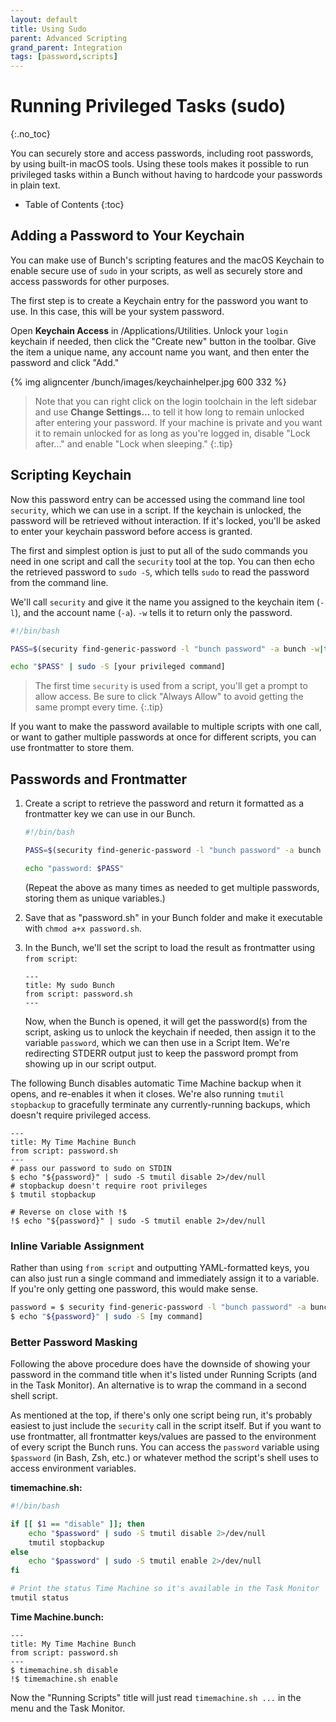 ```yaml
---
layout: default
title: Using Sudo
parent: Advanced Scripting
grand_parent: Integration
tags: [password,scripts]
---
```

# Running Privileged Tasks (sudo)
{:.no_toc}

You can securely store and access passwords, including root passwords, by using built-in macOS tools. Using these tools makes it possible to run privileged tasks within a Bunch without having to hardcode your passwords in plain text.

* Table of Contents
{:toc}

## Adding a Password to Your Keychain

You can make use of Bunch's scripting features and the macOS Keychain to enable secure use of `sudo` in your scripts, as well as securely store and access passwords for other purposes.

The first step is to create a Keychain entry for the password you want to use. In this case, this will be your system password.

Open __Keychain Access__ in /Applications/Utilities. Unlock your `login` keychain if needed, then click the "Create new" button in the toolbar. Give the item a unique name, any account name you want, and then enter the password and click "Add."

{% img aligncenter /bunch/images/keychainhelper.jpg 600 332 %}

> Note that you can right click on the login toolchain in the left sidebar and use __Change Settings...__ to tell it how long to remain unlocked after entering your password. If your machine is private and you want it to remain unlocked for as long as you're logged in, disable "Lock after..." and enable "Lock when sleeping."
{:.tip}

## Scripting Keychain

Now this password entry can be accessed using the command line tool `security`, which we can use in a script. If the keychain is unlocked, the password will be retrieved without interaction. If it's locked, you'll be asked to enter your keychain password before access is granted.

The first and simplest option is just to put all of the sudo commands you need in one script and call the `security` tool at the top. You can then echo the retrieved password to `sudo -S`, which tells `sudo` to read the password from the command line.

We'll call `security` and give it the name you assigned to the keychain item (`-l`), and the account name (`-a`). `-w` tells it to return only the password.

```bash
#!/bin/bash

PASS=$(security find-generic-password -l "bunch password" -a bunch -w|tr -d '\n')

echo "$PASS" | sudo -S [your privileged command]
```

> The first time `security` is used from a script, you'll get a prompt to allow access. Be sure to click "Always Allow" to avoid getting the same prompt every time.
{:.tip}

If you want to make the password available to multiple scripts with one call, or want to gather multiple passwords at once for different scripts, you can use frontmatter to store them.

## Passwords and Frontmatter

1. Create a script to retrieve the password and return it formatted as a frontmatter key we can use in our Bunch.

    ```bash
    #!/bin/bash

    PASS=$(security find-generic-password -l "bunch password" -a bunch -w|tr -d '\n')

    echo "password: $PASS"
    ```

    (Repeat the above as many times as needed to get multiple passwords, storing them as unique variables.)

2. Save that as "password.sh" in your Bunch folder and make it executable with `chmod a+x password.sh`. 
3. In the Bunch, we'll set the script to load the result as frontmatter using `from script`:

    ```bunch
    ---
    title: My sudo Bunch
    from script: password.sh
    ---
    ```

    Now, when the Bunch is opened, it will get the password(s) from the script, asking us to unlock the keychain if needed, then assign it to the variable `password`, which we can then use in a Script Item. We're redirecting STDERR output just to keep the password prompt from showing up in our script output.

The following Bunch disables automatic Time Machine backup when it opens, and re-enables it when it closes. We're also running `tmutil stopbackup` to gracefully terminate any currently-running backups, which doesn't require privileged access.

```bunch
---
title: My Time Machine Bunch
from script: password.sh
---
# pass our password to sudo on STDIN
$ echo "${password}" | sudo -S tmutil disable 2>/dev/null
# stopbackup doesn't require root privileges
$ tmutil stopbackup

# Reverse on close with !$
!$ echo "${password}" | sudo -S tmutil enable 2>/dev/null
```

### Inline Variable Assignment

Rather than using `from script` and outputting YAML-formatted keys, you can also just run a single command and immediately assign it to a variable. If you're only getting one password, this would make sense.

```bash
password = $ security find-generic-password -l "bunch password" -a bunch -w|tr -d '\n'
$ echo "${password}" | sudo -S [my command]
```

### Better Password Masking

Following the above procedure does have the downside of showing your password in the command title when it's listed under Running Scripts (and in the Task Monitor). An alternative is to wrap the command in a second shell script. 

As mentioned at the top, if there's only one script being run, it's probably easiest to just include the `security` call in the script itself. But if you want to use frontmatter, all frontmatter keys/values are passed to the environment of every script the Bunch runs. You can access the `password` variable using `$password` (in Bash, Zsh, etc.) or whatever method the script's shell uses to access environment variables.

__timemachine.sh:__

```bash
#!/bin/bash

if [[ $1 == "disable" ]]; then
    echo "$password" | sudo -S tmutil disable 2>/dev/null
    tmutil stopbackup
else
    echo "$password" | sudo -S tmutil enable 2>/dev/null
fi

# Print the status Time Machine so it's available in the Task Monitor
tmutil status
```

__Time Machine.bunch:__

```bunch
---
title: My Time Machine Bunch
from script: password.sh
---
$ timemachine.sh disable
!$ timemachine.sh enable
```

Now the "Running Scripts" title will just read `timemachine.sh ...` in the menu and the Task Monitor.

